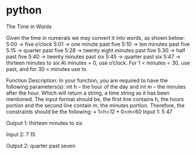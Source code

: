 # python
The Time in Words

Given the time in numerals we may convert it into words, as shown below:
                                                  5:00 → five o’clock
                                                  5:01 → one minute past five
                                                  5:10 → ten minutes past five
                                                  5:15 → quarter past five
                                                  5:28 → twenty eight minutes past five 5:30 → half past five
                                                  5:40 → twenty minutes past six
                                                  5:45 → quarter past six
                                                  5:47 → thirteen minutes to six
At minutes = 0, use o’clock. For 1 < minutes < 30, use past, and for 30 < minutes use to.

Function Description:
In your function, you are required to have the following parameters(s): int h – the hour of the day and int m – the minutes after the hour. Which will return a string, a time string as it has been mentioned. The input format should be, the first line contains h, the hours portion and the second line contain m, the minutes portion. Therefore, the constraints should be the following:
                                                 • 1<h<12 • 0<m<60
Input 1:
5
47

Output 1:
thirteen minutes to six

Input 2:
7
15

Output 2:
quarter past seven

